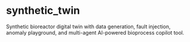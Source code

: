 # synthetic_twin
Synthetic bioreactor digital twin with data generation, fault injection, anomaly playground, and multi-agent AI-powered bioprocess copilot tool.
